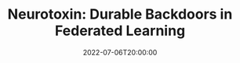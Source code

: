 ---
type: lecture
date: 2022-07-06T20:00:00
title: "Neurotoxin: Durable Backdoors in Federated Learning"
thumbnail: 
presenter: Rui Chen
links: 
    - url: /static_files/slides/07062022.pdf
      name: slides
    - url: https://youtu.be/ivBIPqWeGSA
      name: video
---